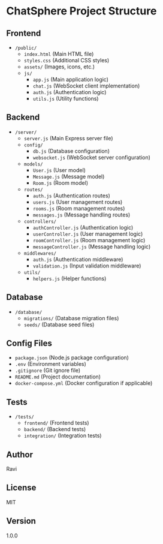 # ChatSphere Project Structure

## Frontend
- `/public/`
  - `index.html` (Main HTML file)
  - `styles.css` (Additional CSS styles)
  - `assets/` (Images, icons, etc.)
  - `js/`
    - `app.js` (Main application logic)
    - `chat.js` (WebSocket client implementation)
    - `auth.js` (Authentication logic)
    - `utils.js` (Utility functions)

## Backend
- `/server/`
  - `server.js` (Main Express server file)
  - `config/`
    - `db.js` (Database configuration)
    - `websocket.js` (WebSocket server configuration)
  - `models/`
    - `User.js` (User model)
    - `Message.js` (Message model)
    - `Room.js` (Room model)
  - `routes/`
    - `auth.js` (Authentication routes)
    - `users.js` (User management routes)
    - `rooms.js` (Room management routes)
    - `messages.js` (Message handling routes)
  - `controllers/`
    - `authController.js` (Authentication logic)
    - `userController.js` (User management logic)
    - `roomController.js` (Room management logic)
    - `messageController.js` (Message handling logic)
  - `middlewares/`
    - `auth.js` (Authentication middleware)
    - `validation.js` (Input validation middleware)
  - `utils/`
    - `helpers.js` (Helper functions)

## Database
- `/database/`
  - `migrations/` (Database migration files)
  - `seeds/` (Database seed files)

## Config Files
- `package.json` (Node.js package configuration)
- `.env` (Environment variables)
- `.gitignore` (Git ignore file)
- `README.md` (Project documentation)
- `docker-compose.yml` (Docker configuration if applicable)

## Tests
- `/tests/`
  - `frontend/` (Frontend tests)
  - `backend/` (Backend tests)
  - `integration/` (Integration tests)

## Author
Ravi

## License
MIT

## Version
1.0.0
